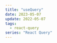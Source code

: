 ```yaml
---
title: "useQuery"
date: 2023-05-07
update: 2022-05-07
tags:
  - react-query
series: "React Query"
---
```


